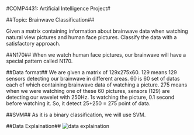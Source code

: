 #COMP4431: Artificial Intelligence Project#

##Topic: Brainwave Classification##

Given a matrix containing information about brainwave data when watching natural view pictures and human face pictures. Classify the data with a satisfactory approach.

##N170##
When we watch human face pictures, our brainwave will have a special pattern called N170.

##Data format##
We are given a matrix of 129x275x60. 129 means 129 sensors detecting our brainwave in different areas. 60 is 60 set of datas each of which containing brainwave data of watching a picture. 275 means when we were watching one of these 60 pictures, sensors (129) are detecting our wavelet with 250Hz. 1s watching the picture, 0.1 second before watching it. So, it detect 25+250 = 275 point of data.

##SVM##
As  it is a binary classification, we will use SVM.

##Data Explaination##
![data explaination](./dataexplain.png)